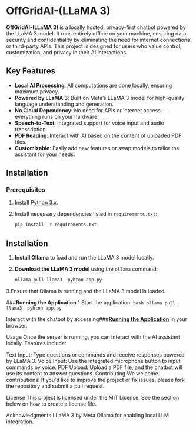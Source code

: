 # **OffGridAI-(LLaMA 3)**

**OffGridAI-(LLaMA 3)** is a locally hosted, privacy-first chatbot powered by the LLaMA 3 model. It runs entirely offline on your machine, ensuring data security and confidentiality by eliminating the need for internet connections or third-party APIs. This project is designed for users who value control, customization, and privacy in their AI interactions.

## **Key Features**

- **Local AI Processing**: All computations are done locally, ensuring maximum privacy.
- **Powered by LLaMA 3**: Built on Meta’s LLaMA 3 model for high-quality language understanding and generation.
- **No Cloud Dependency**: No need for APIs or internet access—everything runs on your hardware.
- **Speech-to-Text**: Integrated support for voice input and audio transcription.
- **PDF Reading**: Interact with AI based on the content of uploaded PDF files.
- **Customizable**: Easily add new features or swap models to tailor the assistant for your needs.

## **Installation**

### **Prerequisites**

1. Install [Python 3.x](https://www.python.org/downloads/).
2. Install necessary dependencies listed in `requirements.txt`:

   ```bash
   pip install -r requirements.txt
## **Installation**

1. **Install Ollama** to load and run the LLaMA 3 model locally.

2. **Download the LLaMA 3 model** using the `ollama` command:

   ```bash
   ollama pull llama3  pyhton app.py
3.Ensure that Ollama is running and the LLaMA 3 model is loaded.

###**Running the Application**
1.Start the application:
      ```bash
   ollama pull llama3  pyhton app.py```

Interact with the chatbot by accessing###**[Running the Application](http://localhost:5000)** in your browser.

   
Usage
Once the server is running, you can interact with the AI assistant locally. Features include:

Text Input: Type questions or commands and receive responses powered by LLaMA 3.
Voice Input: Use the integrated microphone button to input commands by voice.
PDF Upload: Upload a PDF file, and the chatbot will use its content to answer questions.
Contributing
We welcome contributions! If you'd like to improve the project or fix issues, please fork the repository and submit a pull request.

License
This project is licensed under the MIT License. See the section below on how to create a license file.

Acknowledgments
LLaMA 3 by Meta
Ollama for enabling local LLM integration.
